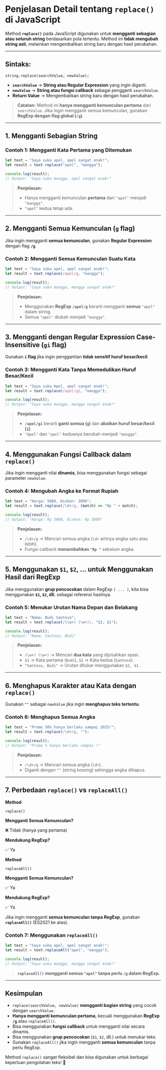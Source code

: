 # **Penjelasan Detail tentang `replace()` di JavaScript**

Method **`replace()`** pada JavaScript digunakan untuk **mengganti sebagian atau seluruh string** berdasarkan pola tertentu. Method ini **tidak mengubah string asli**, melainkan mengembalikan string baru dengan hasil perubahan.

----------

## **Sintaks:**


`string.replace(searchValue, newValue);` 

-   **`searchValue`** → **String atau Regular Expression** yang ingin diganti.
-   **`newValue`** → **String atau fungsi callback** sebagai pengganti `searchValue`.
-   **Return Value** → Mengembalikan string baru dengan hasil perubahan.

> **Catatan:** Method ini **hanya mengganti kemunculan pertama** dari `searchValue`. Jika ingin mengganti semua kemunculan, gunakan **RegExp dengan flag global (`/g`)**.

----------

## **1. Mengganti Sebagian String**

### **Contoh 1: Mengganti Kata Pertama yang Ditemukan**



```javascript
let text = "Saya suka apel, apel sangat enak!";
let result = text.replace("apel", "mangga");

console.log(result);
// Output: "Saya suka mangga, apel sangat enak!"
```

> **Penjelasan:**
> 
> -   Hanya mengganti kemunculan **pertama** dari `"apel"` menjadi `"mangga"`.
> -   `"apel"` kedua tetap ada.

----------

## **2. Mengganti Semua Kemunculan (`g` flag)**

Jika ingin mengganti **semua kemunculan**, gunakan **Regular Expression** dengan flag **`/g`**.

### **Contoh 2: Mengganti Semua Kemunculan Suatu Kata**


```javascript
let text = "Saya suka apel, apel sangat enak!";
let result = text.replace(/apel/g, "mangga");

console.log(result);
// Output: "Saya suka mangga, mangga sangat enak!"
```

> **Penjelasan:**
> 
> -   Menggunakan **RegExp `/apel/g`** berarti mengganti **semua** `"apel"` dalam string.
> -   Semua `"apel"` diubah menjadi `"mangga"`.

----------

## **3. Mengganti dengan **Regular Expression Case-Insensitive** (`gi` flag)**

Gunakan **`i` flag** jika ingin penggantian **tidak sensitif huruf besar/kecil**.

### **Contoh 3: Mengganti Kata Tanpa Memedulikan Huruf Besar/Kecil**


```javascript
let text = "Saya suka Apel, apel sangat enak!";
let result = text.replace(/apel/gi, "mangga");

console.log(result);
// Output: "Saya suka mangga, mangga sangat enak!"
```

> **Penjelasan:**
> 
> -   **`/apel/gi`** berarti **ganti semua (`g`)** dan **abaikan huruf besar/kecil (`i`)**.
> -   `"Apel"` dan `"apel"` keduanya berubah menjadi `"mangga"`.

----------

## **4. Menggunakan Fungsi Callback dalam `replace()`**

Jika ingin mengganti nilai **dinamis**, bisa menggunakan fungsi sebagai parameter `newValue`.

### **Contoh 4: Mengubah Angka ke Format Rupiah**


```javascript
let text = "Harga: 5000, Diskon: 3000";
let result = text.replace(/\d+/g, (match) => "Rp " + match);

console.log(result);
// Output: "Harga: Rp 5000, Diskon: Rp 3000"
```

> **Penjelasan:**
> 
> -   `/\d+/g` → Mencari semua angka (`\d+` artinya angka satu atau lebih).
> -   Fungsi callback **menambahkan `"Rp "`** sebelum angka.

----------

## **5. Menggunakan `$1`, `$2`, ... untuk Menggunakan Hasil dari RegExp**

Jika menggunakan **grup pencocokan** dalam RegExp `( ... )`, kita bisa menggunakan **`$1`, `$2`, dll.** sebagai referensi hasilnya.

### **Contoh 5: Menukar Urutan Nama Depan dan Belakang**


```javascript
let text = "Nama: Budi Santoso";
let result = text.replace(/(\w+) (\w+)/, "$2, $1");

console.log(result);
// Output: "Nama: Santoso, Budi"
```

> **Penjelasan:**
> 
> -   `(\w+) (\w+)` → Mencari **dua kata** yang dipisahkan spasi.
> -   `$1` → Kata pertama (`Budi`), `$2` → Kata kedua (`Santoso`).
> -   `"Santoso, Budi"` → Urutan ditukar menggunakan `$2, $1`.

----------

## **6. Menghapus Karakter atau Kata dengan `replace()`**

Gunakan `""` sebagai `newValue` jika ingin **menghapus teks tertentu**.

### **Contoh 6: Menghapus Semua Angka**


```javascript
let text = "Promo 50% hanya berlaku sampai 2025!";
let result = text.replace(/\d+/g, "");

console.log(result);
// Output: "Promo % hanya berlaku sampai !"
```

> **Penjelasan:**
> 
> -   `/\d+/g` → Mencari semua angka (`\d+`).
> -   Diganti dengan `""` (string kosong) sehingga angka dihapus.

----------

## **7. Perbedaan `replace()` vs `replaceAll()`**



**Method**

`replace()`

**Mengganti Semua Kemunculan?**

❌ Tidak (hanya yang pertama)

**Mendukung RegExp?**

✅ Ya

**Method**

`replaceAll()`

**Mengganti Semua Kemunculan?**

✅ Ya

**Mendukung RegExp?**

✅ Ya


Jika ingin mengganti **semua kemunculan tanpa RegExp**, gunakan **`replaceAll()`** (ES2021 ke atas).

### **Contoh 7: Menggunakan `replaceAll()`**



```javascript
let text = "Saya suka apel, apel sangat enak!";
let result = text.replaceAll("apel", "mangga");

console.log(result);
// Output: "Saya suka mangga, mangga sangat enak!"
```

> **`replaceAll()` mengganti semua `"apel"` tanpa perlu `/g` dalam RegExp.**

----------

## **Kesimpulan**

-   `replace(searchValue, newValue)` **mengganti bagian string** yang cocok dengan `searchValue`.
-   **Hanya mengganti kemunculan pertama**, kecuali menggunakan **RegExp `/g`** atau `replaceAll()`.
-   Bisa menggunakan **fungsi callback** untuk mengganti nilai secara dinamis.
-   Bisa menggunakan **grup pencocokan** (`$1`, `$2`, dll.) untuk menukar teks.
-   Gunakan `replaceAll()` jika ingin mengganti **semua kemunculan** tanpa perlu RegExp.

Method `replace()` sangat fleksibel dan bisa digunakan untuk berbagai keperluan pengolahan teks! 🚀
